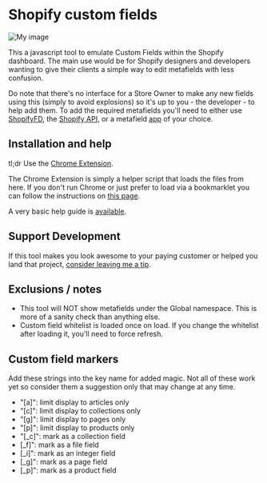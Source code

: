 Shopify custom fields
=====================

![My image](https://freakdesign-us.s3.amazonaws.com/shopify/custom_fields/i/custom_fields_lrg.png)

This a javascript tool to emulate Custom Fields within the Shopify dashboard. The main use would be for Shopify designers and developers wanting to give their clients a simple way to edit metafields with less confusion.

Do note that there's no interface for a Store Owner to make any new fields using this (simply to avoid explosions) so it's up to you - the developer - to help add them. To add the required metafields you'll need to either use [ShopifyFD](http://shopify.freakdesign.com.au/), the [Shopify API](http://docs.shopify.com/api/metafield), or a metafield [app](https://apps.shopify.com/) of your choice. 


Installation and help
---------------------

tl;dr Use the [Chrome Extension](https://chrome.google.com/webstore/detail/custom-fields-for-shopify/alfplfpobekffinigeidgmmfjollghln).

The Chrome Extension is simply a helper script that loads the files from here. If you don't run Chrome or just prefer to load via a bookmarklet you can follow the instructions on [this page](https://rawgithub.com/freakdesign/shopify-custom-fields/master/installation.html).

A very basic help guide is [available](https://freakdesign-us.s3.amazonaws.com/shopify/custom_fields/freakdesign-custom-fields-for-shopify-guide.pdf).


Support Development
-------------------

If this tool makes you look awesome to your paying customer or helped you land that project, [consider leaving me a tip](http://shopify.freakdesign.com.au/#customfields). 


Exclusions / notes
------------------

* This tool will NOT show metafields under the Global namespace. This is more of a sanity check than anything else.
* Custom field whitelist is loaded once on load. If you change the whitelist after loading it, you'll need to force refresh.


Custom field markers
--------------------

Add these strings into the key name for added magic. Not all of these work yet so consider them a suggestion only that may change at any time.

* "[a]": limit display to articles only
* "[c]": limit display to collections only
* "[g]": limit display to pages only
* "[p]": limit display to products only
* "[_c]": mark as a collection field
* [_f]": mark as a file field
* [_i]": mark as an integer field
* [_g]": mark as a page field
* [_p]": mark as a product field
